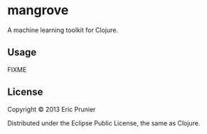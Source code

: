 # mangrove

A machine learning toolkit for Clojure.

## Usage

FIXME

## License

Copyright © 2013 Eric Prunier

Distributed under the Eclipse Public License, the same as Clojure.
